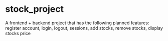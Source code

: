 # stock_project
A frontend + backend project that has the following planned features: register account, login, logout, sessions, add stocks, remove stocks, display stocks price
